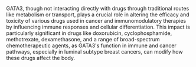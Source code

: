 GATA3, though not interacting directly with drugs through traditional routes like metabolism or transport, plays a crucial role in altering the efficacy and toxicity of various drugs used in cancer and immunomodulatory therapies by influencing immune responses and cellular differentiation. This impact is particularly significant in drugs like doxorubicin, cyclophosphamide, methotrexate, dexamethasone, and a range of broad-spectrum chemotherapeutic agents, as GATA3's function in immune and cancer pathways, especially in luminal subtype breast cancers, can modify how these drugs affect the body.